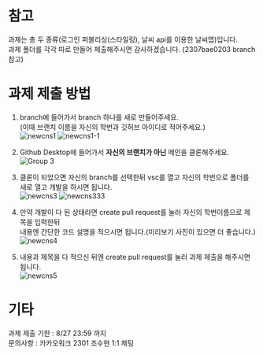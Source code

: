 # 참고
과제는 총 두 종류(로그인 퍼블리싱(스타일링), 날씨 api를 이용한 날씨앱)입니다.<br/>
과제 폴더를 각각 따로 만들어 제출해주시면 감사하겠습니다. (2307bae0203 branch 참고)
# 과제 제출 방법
1. branch에 들어가서 branch 하나를 새로 만들어주세요.
<br/>(이때 브랜치 이름을 자신의 학번과 깃허브 아이디로 적어주세요.)<br/>
![newcns1](https://github.com/2023NewCNSMember/Frontend-Assignment/assets/101560583/f1ad3540-421b-4a59-be16-4774f140eb7d)
![newcns1-1](https://github.com/2023NewCNSMember/Frontend-Assignment/assets/101560583/b77ae2c5-30dd-41f3-87d1-8f44c63f0454)
2. Github Desktop에 들어가서 **자신의 브랜치가 아닌** 메인을 클론해주세요.<br/>
![Group 3](https://github.com/2023NewCNSMember/Frontend-Assignment/assets/101560583/87ca165b-df46-4003-9912-417cbf8dba9b)
3. 클론이 되었으면 자신의 branch를 선택한뒤 vsc를 열고 자신의 학번으로 폴더를 새로 열고 개발을 하시면 됩니다.<br/>
![newcns3](https://github.com/2023NewCNSMember/Frontend-Assignment/assets/101560583/7b93c510-d7cd-4d99-aef6-51cfeb029295)
![newcns333](https://github.com/2023NewCNSMember/Frontend-Assignment/assets/101560583/a75b3a2f-0651-467b-9aa1-8e05ee20e4d4)

4. 만약 개발이 다 된 상태라면 create pull request를 눌러 자신의 학번이름으로 제목을 입력한뒤<br/>
   내용엔 간단한 코드 설명을 적으시면 됩니다.(미리보기 사진이 있으면 더 좋습니다.)<br/>
![newcns4](https://github.com/2023NewCNSMember/Frontend-Assignment/assets/101560583/f8ca2e8c-45e2-41ac-bd62-5513d2a9895c)

5. 내용과 제목을 다 적으신 뒤엔 create pull request를 눌러 과제 제출을 해주시면 됩니다.<br/>
![newcns5](https://github.com/2023NewCNSMember/Frontend-Assignment/assets/101560583/3ebc2516-fefa-4bf8-a8a2-d4e639256b1e)

# 기타
과제 제출 기한 : 8/27 23:59 까지<br/>
문의사항 : 카카오워크 2301 조수현 1:1 채팅
